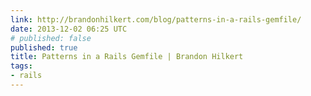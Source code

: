 ```yaml
---
link: http://brandonhilkert.com/blog/patterns-in-a-rails-gemfile/
date: 2013-12-02 06:25 UTC
# published: false
published: true
title: Patterns in a Rails Gemfile | Brandon Hilkert
tags:
- rails
---
```



